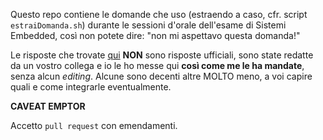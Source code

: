 Questo repo contiene le domande che uso (estraendo a caso, cfr. script `estraiDomanda.sh`) durante le sessioni d'orale dell'esame di Sistemi Embedded, così non potete dire: "non mi aspettavo questa domanda!"

Le risposte che trovate [qui](risposte.md) **NON** sono risposte ufficiali, sono state redatte da un vostro collega e io le ho messe qui **così come me le ha mandate**, senza alcun *editing*.
Alcune sono decenti altre MOLTO meno, a voi capire quali e come integrarle eventualmente.

**CAVEAT EMPTOR**


Accetto `pull request` con emendamenti.